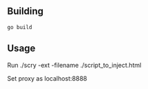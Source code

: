 ## Building 
`go build`

## Usage

Run ./scry -ext -filename ./script_to_inject.html

Set proxy as localhost:8888
